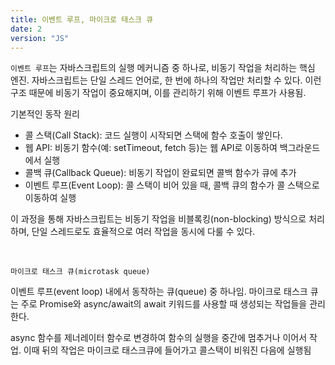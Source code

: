 ```yaml
---
title: 이벤트 루프, 마이크로 태스크 큐
date: 2
version: "JS"
---
```


`이벤트 루프`는 자바스크립트의 실행 메커니즘 중 하나로, 비동기 작업을 처리하는 핵심 엔진. 자바스크립트는 단일 스레드 언어로, 한 번에 하나의 작업만 처리할 수 있다. 이런 구조 때문에 비동기 작업이 중요해지며, 이를 관리하기 위해 이벤트 루프가 사용됨.

기본적인 동작 원리

- 콜 스택(Call Stack): 코드 실행이 시작되면 스택에 함수 호출이 쌓인다.
- 웹 API: 비동기 함수(예: setTimeout, fetch 등)는 웹 API로 이동하여 백그라운드에서 실행
- 콜백 큐(Callback Queue): 비동기 작업이 완료되면 콜백 함수가 큐에 추가
- 이벤트 루프(Event Loop): 콜 스택이 비어 있을 때, 콜백 큐의 함수가 콜 스택으로 이동하여 실행

이 과정을 통해 자바스크립트는 비동기 작업을 비블록킹(non-blocking) 방식으로 처리하며, 단일 스레드로도 효율적으로 여러 작업을 동시에 다룰 수 있다.

<br/>

`마이크로 태스크 큐(microtask queue)`

이벤트 루프(event loop) 내에서 동작하는 큐(queue) 중 하나임. 마이크로 태스크 큐는 주로 Promise와 async/await의 await 키워드를 사용할 때 생성되는 작업들을 관리한다.

async 함수를 제너레이터 함수로 변경하여 함수의 실행을 중간에 멈추거나 이어서 작업. 이때 뒤의 작업은 마이크로 태스크큐에 들어가고 콜스택이 비워진 다음에 실행됨
